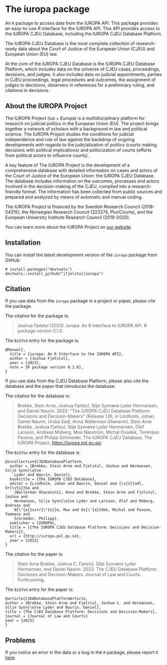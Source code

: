 # The iuropa package

An `R` package to access data from the IUROPA API. This package provides an easy-to-use R interface for the IUROPA API. This API provides access to the IUROPA CJEU Database, including the IUROPA CJEU Database Platform.

The IUROPA CJEU Database is the most complete collection of research-ready data about the Court of Justice of the European Union (CJEU) and European Union (EU) law.

At the core of the IUROPA CJEU Database is the IUROPA CJEU Database Platform, which includes data on the universe of CJEU cases, proceedings, decisions, and judges. It also includes data on judicial appointments, parties in CJEU proceedings, legal procedures and outcomes, the assignment of judges to decisions, observers in references for a preliminary ruling, and citations in decisions.

## About the IUROPA Project

The IUROPA Project (ius + Europa) is a multidisciplinary platform for research on judicial politics in the European Union (EU). The project brings together a network of scholars with a background in law and political science. The IUROPA Project studies the conditions for judicial independence and rule of law against the backdrop of ongoing developments with regards to the judicialization of politics (courts making decisions with political implications) and politicization of courts (efforts from political actors to influence courts).

A key feature of The IUROPA Project is the development of a comprehensive database with detailed information on cases and actors of the Court of Justice of the European Union: the IUROPA CJEU Database. The database includes information on the outcomes, processes and actors involved in the decision-making of the CJEU, compiled into a research-friendly format. The information has been collected from public sources and prepared and analyzed by means of automatic and manual coding.

The IUROPA Project is financed by the Swedish Research Council (2018-04215), the Norwegian Research Council (223274, PluriCourts), and the European University Institute Research Council (2018-2020).

You can learn more about the IUROPA Project on [our website](http://iuropa.pol.gu.se/).

## Installation

You can install the latest development version of the `iuropa` package from GitHub:

```{r, eval=FALSE}
# install.packages("devtools")
devtools::install_github("jfjelstul/iuropa")
```

## Citation

If you use data from the `iuropa` package in a project or paper, please cite the package.

The citation for the package is:

> Joshua Fjelstul (2023). iuropa: An R Interface to IUROPA API. R package version 0.1.0.

The `BibTeX` entry for the package is:

```
@Manual{,
  title = {iuropa: An R Interface to the IUROPA API},
  author = {Joshua Fjelstul},
  year = {2023},
  note = {R package version 0.1.0},
}
```

If you use data from the CJEU Database Platform, please also cite the database and the paper that introduces the database.

The citation for the database is:

> Brekke, Stein Arne, Joshua Fjelstul, Silje Synnøve Lyder Hermansen, and Daniel Naurin. 2023. "The IUROPA CJEU Database Platform: Decisions and Decision-Makers" (Release 1.0), in Lindholm, Johan, Daniel Naurin, Urska Sadl, Anna Wallerman Ghavanini, Stein Arne Brekke, Joshua Fjelstul, Silje Synnøve Lyder Hermansen, Olof Larsson, Andreas Moberg, Moa Näsström, Michal Ovádek, Tommaso Pavone, and Philipp Schroeder, The IUROPA CJEU Database, The IUROPA Project, https://iuropa.pol.gu.se/.

The `BibTex` entry for the database is:

```
@incollection{CJEUDatabasePlatform,
  author = {Brekke, Stein Arne and Fjelstul, Joshua and Hermansen, Silje Synn{\o}ve
    Lyder and Naurin, Daniel},
  booktitle = {The IUROPA CJEU Database},
  editor = {Lindholm, Johan and Naurin, Daniel and {\v{S}}adl, Ur{\v{s}}ka and
    {Wallerman Ghavanini}, Anna and Brekke, Stein Arne and Fjelstul, Joshua and
    Hermansen, Silje Synn{\o}ve Lyder and Larsson, Olof and Moberg, Andreas and
    N{\"{a}}sstr{\"{o}}m, Moa and Ov{\'{a}}dek, Michal and Pavone, Tommaso and
    Schroeder, Philipp},
  publisher = {IUROPA},
  title = {{The IUROPA CJEU Database Platform: Decisions and Decision-Makers}},
  url = {http://iuropa.pol.gu.se},
  year = {2023}
}
```

The citation for the paper is:

> Stein Arne Brekke, Joshua C. Fjelstul, Silje Synnøve Lyder Hermansen, and Daniel Naurin. 2023. The CJEU Database Platform: Decisions and Decision-Makers. Journal of Law and Courts. Forthcoming.

The `BibTeX` entry for the paper is:

```
@article{CJEUDatabasePlatformArticle,
author = {Brekke, Stein Arne and Fjelstul, Joshua C. and Hermansen, Silje Synn{\o}ve Lyder and Naurin, Daniel},
title = {The CJEU Database Platform: Decisions and Decision-Makers},
journal = {Journal of Law and Courts}
year = {2023}
}
```

## Problems

If you notice an error in the data or a bug in the `R` package, please report it [here](https://github.com/jfjelstul/iuropa/issues).
